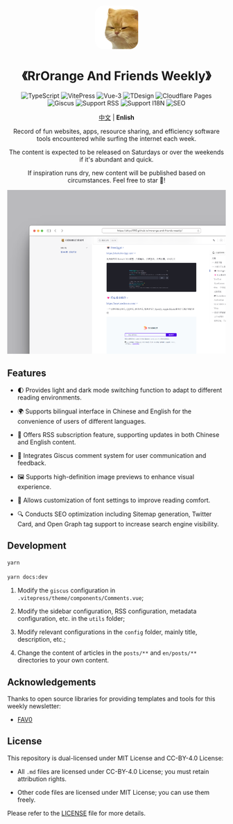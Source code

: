 

<div align="center">

<a href="https://github.com/zhiyu1998/rrorange-and-friends-weekly" target="blank">
  <img src="./docs/public/favicon-512x512.png" height="100px" alt="logo" style="border-radius: 20px"/>
</a>

# 《RrOrange And Friends Weekly》

![TypeScript](https://img.shields.io/badge/TypeScript-3178C6?style=for-the-badge&logo=typescript&logoColor=white)
![VitePress](https://img.shields.io/badge/VitePress-646CFF?style=for-the-badge&logo=vite&logoColor=white)
![Vue-3](https://img.shields.io/badge/Vue-3-4FC08D?style=for-the-badge&logo=vue.js&logoColor=white)
![TDesign](https://img.shields.io/badge/TDesign-0052CC?style=for-the-badge&logo=tdesign&logoColor=white)
![Cloudflare Pages](https://img.shields.io/badge/Cloudflare%20Pages-F38020?style=for-the-badge&logo=cloudflare&logoColor=white)
![Giscus](https://img.shields.io/badge/Giscus-181717?style=for-the-badge&logo=github&logoColor=white)
![Support RSS](https://img.shields.io/badge/Support%20RSS-FFA500?style=for-the-badge&logo=rss&logoColor=white)
![Support I18N](https://img.shields.io/badge/Support%20I18N-0078D4?style=for-the-badge&logo=google-translate&logoColor=white)
![SEO](https://img.shields.io/badge/SEO-4285F4?style=for-the-badge&logo=google&logoColor=white)

[中文](./README.md) | **Enlish**

Record of fun websites, apps, resource sharing, and efficiency software tools encountered while surfing the internet each week.

The content is expected to be released on Saturdays or over the weekends if it's abundant and quick.

If inspiration runs dry, new content will be published based on circumstances. Feel free to star 🌟!

![](./images/demo.png)

</div>

## Features

- 🌓 Provides light and dark mode switching function to adapt to different reading environments.

- 🌍 Supports bilingual interface in Chinese and English for the convenience of users of different languages.

- 📡 Offers RSS subscription feature, supporting updates in both Chinese and English content.

- 💬 Integrates Giscus comment system for user communication and feedback.

- 🖼️ Supports high-definition image previews to enhance visual experience.

- 📜 Allows customization of font settings to improve reading comfort.

- 🔍 Conducts SEO optimization including Sitemap generation, Twitter Card, and Open Graph tag support to increase search engine visibility.

## Development

```bash
yarn

yarn docs:dev
```

1. Modify the `giscus` configuration in `.vitepress/theme/components/Comments.vue`;

2. Modify the sidebar configuration, RSS configuration, metadata configuration, etc. in the `utils` folder;

3. Modify relevant configurations in the `config` folder, mainly title, description, etc.;

4. Change the content of articles in the `posts/**` and `en/posts/**` directories to your own content.

## Acknowledgements

Thanks to open source libraries for providing templates and tools for this weekly newsletter:

- [FAV0](https://github.com/Justin3go/FAV0)

## License

This repository is dual-licensed under MIT License and CC-BY-4.0 License:

- All `.md` files are licensed under CC-BY-4.0 License; you must retain attribution rights.

- Other code files are licensed under MIT License; you can use them freely.

Please refer to the [LICENSE](./LICENSE) file for more details.